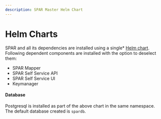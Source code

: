 ```yaml
---
description: SPAR Master Helm Chart
---
```


# Helm Charts

SPAR and all its dependencies are installed using a single\* [Helm chart](https://github.com/OpenG2P/openg2p-spar-deployment/tree/develop/charts). Following dependent components are installed with the option to deselect them:

* SPAR Mapper
* SPAR Self Service API
* SPAR Self Service UI
* Keymanager

#### Database <a href="#database" id="database"></a>

Postgresql is installed as part of the above chart in the same namespace. The default database created is `spardb`.
